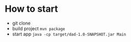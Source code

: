 # How to start
- git clone
- build project ```mvn package```
- start app ```java -cp target/dad-1.0-SNAPSHOT.jar Main```
